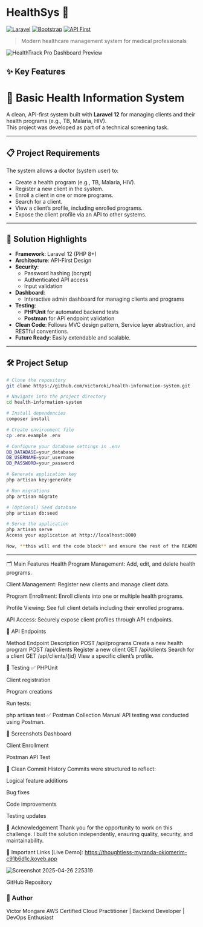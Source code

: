 # HealthSys 🏥

[![Laravel](https://img.shields.io/badge/Laravel-FF2D20?style=for-the-badge&logo=laravel&logoColor=white)](https://laravel.com)
[![Bootstrap](https://img.shields.io/badge/Bootstrap-563D7C?style=for-the-badge&logo=bootstrap&logoColor=white)](https://getbootstrap.com)
[![API First](https://img.shields.io/badge/API_First-Approach-blue?style=for-the-badge)](https://swagger.io)

> Modern healthcare management system for medical professionals

![HealthTrack Pro Dashboard Preview](https://via.placeholder.com/800x400?text=HealthTrack+Pro+Dashboard)

## ✨ Key Features

# 🏥 Basic Health Information System

A clean, API-first system built with **Laravel 12** for managing clients and their health programs (e.g., TB, Malaria, HIV).  
This project was developed as part of a technical screening task.

---

## 📋 Project Requirements

The system allows a doctor (system user) to:
- Create a health program (e.g., TB, Malaria, HIV).
- Register a new client in the system.
- Enroll a client in one or more programs.
- Search for a client.
- View a client’s profile, including enrolled programs.
- Expose the client profile via an API to other systems.

---

## 🚀 Solution Highlights

- **Framework**: Laravel 12 (PHP 8+)
- **Architecture**: API-First Design
- **Security**:
  - Password hashing (bcrypt)
  - Authenticated API access
  - Input validation
- **Dashboard**:
  - Interactive admin dashboard for managing clients and programs
- **Testing**:
  - **PHPUnit** for automated backend tests
  - **Postman** for API endpoint validation
- **Clean Code**: Follows MVC design pattern, Service layer abstraction, and RESTful conventions.
- **Future Ready**: Easily extendable and scalable.

---

## 🛠️ Project Setup

```bash
# Clone the repository
git clone https://github.com/victoroki/health-information-system.git

# Navigate into the project directory
cd health-information-system

# Install dependencies
composer install

# Create environment file
cp .env.example .env

# Configure your database settings in .env
DB_DATABASE=your_database
DB_USERNAME=your_username
DB_PASSWORD=your_password

# Generate application key
php artisan key:generate

# Run migrations
php artisan migrate

# (Optional) Seed database
php artisan db:seed

# Serve the application
php artisan serve 
Access your application at http://localhost:8000

Now, **this will end the code block** and ensure the rest of the README continues normally.

 ``` 

---

🗂️ Main Features
Health Program Management: Add, edit, and delete health programs.

Client Management: Register new clients and manage client data.

Program Enrollment: Enroll clients into one or multiple health programs.

Profile Viewing: See full client details including their enrolled programs.

API Access: Securely expose client profiles through API endpoints.

🔌 API Endpoints

Method	Endpoint	Description
POST	/api/programs	Create a new health program
POST	/api/clients	Register a new client
GET	/api/clients	Search for a client
GET	/api/clients/{id}	View a specific client’s profile.

🧪 Testing
✅ PHPUnit


Client registration

Program creations

Run tests:


php artisan test
✅ Postman Collection
Manual API testing was conducted using Postman.



📸 Screenshots
Dashboard

Client Enrollment

Postman API Test



🧹 Clean Commit History
Commits were structured to reflect:

Logical feature additions

Bug fixes

Code improvements

Testing updates

🙏 Acknowledgement
Thank you for the opportunity to work on this challenge. I built the solution independently, ensuring quality, security, and maintainability.

📎 Important Links
[Live Demo]:  https://thoughtless-myranda-okiomerim-c91b6d1c.koyeb.app


![Screenshot 2025-04-26 225319](https://github.com/user-attachments/assets/feabfb96-b397-4be8-b284-a6490e7b1bb8)

GitHub Repository

### 🧠 Author
Victor Mongare
AWS Certified Cloud Practitioner | Backend Developer | DevOps Enthusiast
